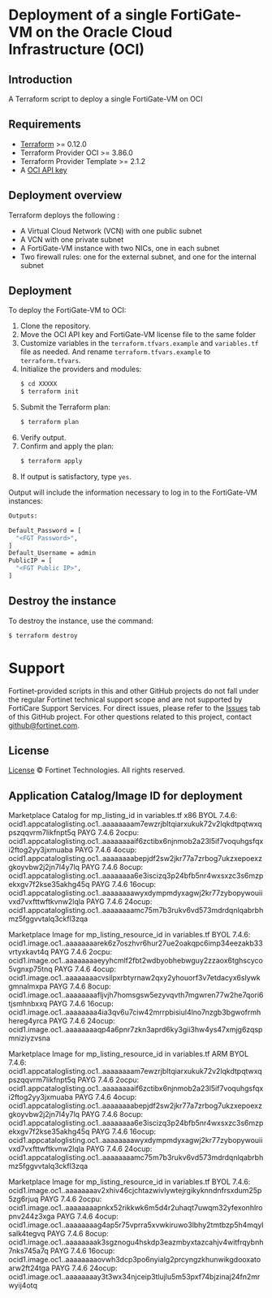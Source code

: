 # Deployment of a single FortiGate-VM on the Oracle Cloud Infrastructure (OCI)
## Introduction
A Terraform script to deploy a single FortiGate-VM on OCI

## Requirements
* [Terraform](https://learn.hashicorp.com/terraform/getting-started/install.html) >= 0.12.0
* Terraform Provider OCI >= 3.86.0
* Terraform Provider Template >= 2.1.2
* A [OCI API key](https://docs.cloud.oracle.com/en-us/iaas/Content/API/Concepts/apisigningkey.htm)

## Deployment overview
Terraform deploys the following :
   - A Virtual Cloud Network (VCN) with one public subnet
   - A VCN with one private subnet
   - A FortiGate-VM instance with two NICs, one in each subnet
   - Two firewall rules: one for the external subnet, and one for the internal subnet

## Deployment
To deploy the FortiGate-VM to OCI:
1. Clone the repository.
2. Move the OCI API key and FortiGate-VM license file to the same folder
3. Customize variables in the `terraform.tfvars.example` and `variables.tf` file as needed.  And rename `terraform.tfvars.example` to `terraform.tfvars`.
5. Initialize the providers and modules:
   ```sh
   $ cd XXXXX
   $ terraform init
    ```
5. Submit the Terraform plan:
   ```sh
   $ terraform plan
   ```
6. Verify output.
7. Confirm and apply the plan:
   ```sh
   $ terraform apply
   ```
8. If output is satisfactory, type `yes`.

Output will include the information necessary to log in to the FortiGate-VM instances:
```sh
Outputs:

Default_Password = [
  "<FGT Password>",
]
Default_Username = admin
PublicIP = [
  "<FGT Public IP>",
]

```

## Destroy the instance
To destroy the instance, use the command:
```sh
$ terraform destroy
```

# Support
Fortinet-provided scripts in this and other GitHub projects do not fall under the regular Fortinet technical support scope and are not supported by FortiCare Support Services.
For direct issues, please refer to the [Issues](https://github.com/fortinet/fortigate-terraform-deploy/issues) tab of this GitHub project.
For other questions related to this project, contact [github@fortinet.com](mailto:github@fortinet.com).

## License
[License](https://github.com/fortinet/fortigate-terraform-deploy/blob/master/LICENSE) © Fortinet Technologies. All rights reserved.

## Application Catalog/Image ID for deployment
Marketplace Catalog for mp_listing_id in variables.tf
x86
BYOL 7.4.6: ocid1.appcataloglisting.oc1..aaaaaaaam7ewzrjbltqiarxukuk72v2lqkdtpqtwxqpszqqvrm7likfnpt5q
PAYG 7.4.6 2ocpu: ocid1.appcataloglisting.oc1..aaaaaaaaif6zctibx6njnmob2a23l5if7voquhgsfqxi2ftog2yy3jxmuaba
PAYG 7.4.6 4ocup: ocid1.appcataloglisting.oc1..aaaaaaaabepjdf2sw2jkr77a7zrbog7ukzxepoexzgkoyvbw2j2jn7l4y7lq
PAYG 7.4.6 8ocup: ocid1.appcataloglisting.oc1..aaaaaaaa6e3iscizq3p24bfb5nr4wxsxzc3s6mzpekxgv7f2kse35akhg45q
PAYG 7.4.6 16ocup: ocid1.appcataloglisting.oc1..aaaaaaaawyxdympmdyxagwj2kr77zybopywouiivxd7vxfttwftkvnw2lqla
PAYG 7.4.6 24ocup:  ocid1.appcataloglisting.oc1..aaaaaaaamc75m7b3rukv6vd573mdrdqnlqabrbhmz5fggvvtalq3ckfl3zqa

Marketplace Image for mp_listing_resource_id in variables.tf
BYOL 7.4.6: ocid1.image.oc1..aaaaaaaarek6z7oszhvr6hur27ue2oakqpc6imp34eezakb33vrtyxkavt4q
PAYG 7.4.6 2ocpu: ocid1.image.oc1..aaaaaaaaeyyhcmlf2fbt2wdbyobhebwguy2zzaox6tghscyco5vgnxp75tnq
PAYG 7.4.6 4ocup: ocid1.image.oc1..aaaaaaaacvsilpxrbtyrnaw2qxy2yhouorf3v7etdacyx6slywkgmnalmxpa
PAYG 7.4.6 8ocup: ocid1.image.oc1..aaaaaaaafljvjh7homsgsw5ezyvqvth7mgwren77w2he7qori6tjsmhnbxxq
PAYG 7.4.6 16ocup: ocid1.image.oc1..aaaaaaaa4ia3qv6u7ciw42mrrpbisiul4lno7nzgb3bgwofrmhhereg4yrca
PAYG 7.4.6 24ocup: ocid1.image.oc1..aaaaaaaaqp4a6pnr7zkn3aprd6ky3gii3hw4ys47xmjg6zqspmniziyzvsna

Marketplace Image for mp_listing_resource_id in variables.tf
ARM
BYOL 7.4.6: ocid1.appcataloglisting.oc1..aaaaaaaam7ewzrjbltqiarxukuk72v2lqkdtpqtwxqpszqqvrm7likfnpt5q
PAYG 7.4.6 2ocpu: ocid1.appcataloglisting.oc1..aaaaaaaaif6zctibx6njnmob2a23l5if7voquhgsfqxi2ftog2yy3jxmuaba
PAYG 7.4.6 4ocup:  ocid1.appcataloglisting.oc1..aaaaaaaabepjdf2sw2jkr77a7zrbog7ukzxepoexzgkoyvbw2j2jn7l4y7lq
PAYG 7.4.6 8ocup:  ocid1.appcataloglisting.oc1..aaaaaaaa6e3iscizq3p24bfb5nr4wxsxzc3s6mzpekxgv7f2kse35akhg45q
PAYG 7.4.6 16ocup: ocid1.appcataloglisting.oc1..aaaaaaaawyxdympmdyxagwj2kr77zybopywouiivxd7vxfttwftkvnw2lqla
PAYG 7.4.6 24ocup: ocid1.appcataloglisting.oc1..aaaaaaaamc75m7b3rukv6vd573mdrdqnlqabrbhmz5fggvvtalq3ckfl3zqa

Marketplace Image for mp_listing_resource_id in variables.tf
BYOL 7.4.6:  ocid1.image.oc1..aaaaaaaav2xhiv46cjchtazwivlywtejrgikyknndnfrsxdum25p5zg6rjuq
PAYG 7.4.6 2ocpu:  ocid1.image.oc1..aaaaaaaapnkx52rikkwk6m5d4r2uhaqt7uwqm32yfexonhlropnv244z3xga
PAYG 7.4.6 4ocup:  ocid1.image.oc1..aaaaaaaag4ap5r75vprra5xvwkiruwo3lbhy2tmtbzp5h4mqylsalk4tegvq
PAYG 7.4.6 8ocup:  ocid1.image.oc1..aaaaaaaak3sgznogu4hskdp3eazmbyxtazcahjv4witfrqybnh7nks745a7q
PAYG 7.4.6 16ocup:  ocid1.image.oc1..aaaaaaaaovwh3dcp3po6nyialg2prcyngzkhunwikgdooxatoarw2ft24tga
PAYG 7.4.6 24ocup:  ocid1.image.oc1..aaaaaaaay3t3wx34njceip3tlujlu5m53pxf74bjzinaj24fn2mrwyij4otq

